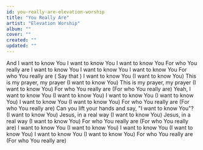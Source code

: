 ```yaml
---
id: you-really-are-elevation-worship
title: "You Really Are"
artist: "Elevation Worship"
album: ""
cover: ""
created: ""
updated: ""
---
```


And I want to know You
I want to know You
I want to know You
For who You really are
I want to know You
I want to know You
I want to know You
For who You really are (
Say that
)
I want to know You (I want to know You)
This is my prayer, my prayer
 (I want to know You)
This is my prayer, my prayer
 (I want to know You)
For who You really are (For who You really are)
Yeah, I want to know You (I want to know You)
I want to know You (I want to know You)
I want to know You (I want to know You)
For who You really are (For who You really are)
Can you lift your hands and say, "I want to know You"?
 (I want to know You)
Jesus, in a real way
 (I want to know You)
Jesus, in a real way
 (I want to know You)
For who You really are (For who You really are)
I want to know You (I want to know You)
I want to know You (I want to know You)
I want to know You (I want to know You)
For who You really are (For who You really are)